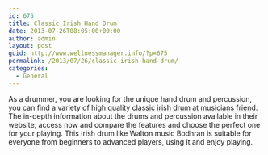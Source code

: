 ```yaml
---
id: 675
title: Classic Irish Hand Drum
date: 2013-07-26T08:05:00+00:00
author: admin
layout: post
guid: http://www.wellnessmanager.info/?p=675
permalink: /2013/07/26/classic-irish-hand-drum/
categories:
  - General
---
```

As a drummer, you are looking for the unique hand drum and percussion, you can find a variety of high quality [classic irish drum at musicians friend](http://www.musiciansfriend.com/drums-percussion/waltons-walton-music-bodhran-wm1900-irish-hand-drum). The in-depth information about the drums and percussion available in their website, access now and compare the features and choose the perfect one for your playing. This Irish drum like Walton music Bodhran is suitable for everyone from beginners to advanced players, using it and enjoy playing.